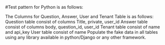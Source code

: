 #Test pattern for Python is as follows:

The Columns for Question, Answer, User and Tenant Table is as follows: 
Question table consist of columns Title, private, user_id
Answer table consist of columns body, question_id, user_id
Tenant table consist of name and api_key
User table consist of name
Populate the fake data in all tables using any library available in python/Django or any other framework.

